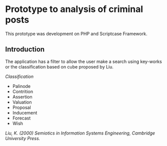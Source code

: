 # Prototype to analysis of criminal posts

This prototype was development on PHP and Scriptcase Framework.

## Introduction

The application has a filter to allow the user make a search using key-works or the classification based on cube proposed by Liu.

*Classification*
- Palinode
- Contrition
- Assertion
- Valuation
- Proposal
- Inducement
- Forecast
- Wish

_Liu, K. (2000) Semiotics in Information Systems Engineering, Cambridge University Press._


